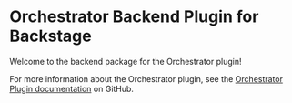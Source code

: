 # Orchestrator Backend Plugin for Backstage

Welcome to the backend package for the Orchestrator plugin!

For more information about the Orchestrator plugin, see the [Orchestrator Plugin documentation](https://github.com/janus-idp/backstage-plugins/tree/main/plugins/orchestrator) on GitHub.
